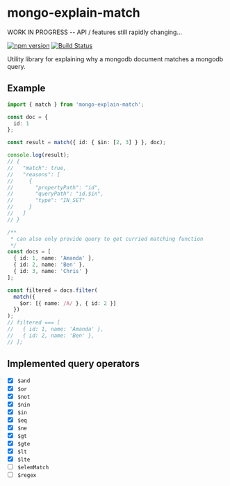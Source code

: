 # mongo-explain-match

WORK IN PROGRESS -- API / features still rapidly changing...

[![npm version](https://badge.fury.io/js/mongo-explain-match.svg)](https://badge.fury.io/js/mongo-explain-match)
[![Build Status](https://travis-ci.org/CrossLead/mongo-explain-match.svg?branch=master)](https://travis-ci.org/CrossLead/mongo-explain-match)

Utility library for explaining why a mongodb document matches a mongodb query.

## Example

```typescript
import { match } from 'mongo-explain-match';

const doc = {
  id: 1
};

const result = match({ id: { $in: [2, 3] } }, doc);

console.log(result);
// {
//   "match": true,
//   "reasons": [
//     {
//       "propertyPath": "id",
//       "queryPath": "id.$in",
//       "type": "IN_SET"
//     }
//   ]
// }

/**
 * can also only provide query to get curried matching function
 */
const docs = [
  { id: 1, name: 'Amanda' },
  { id: 2, name: 'Ben' },
  { id: 3, name: 'Chris' }
];

const filtered = docs.filter(
  match({
    $or: [{ name: /A/ }, { id: 2 }]
  })
);
// filtered === [
//   { id: 1, name: 'Amanda' },
//   { id: 2, name: 'Ben' },
// ];
```

## Implemented query operators

* [x] `$and`
* [x] `$or`
* [x] `$not`
* [x] `$nin`
* [x] `$in`
* [x] `$eq`
* [x] `$ne`
* [x] `$gt`
* [x] `$gte`
* [x] `$lt`
* [x] `$lte`
* [ ] `$elemMatch`
* [ ] `$regex`
